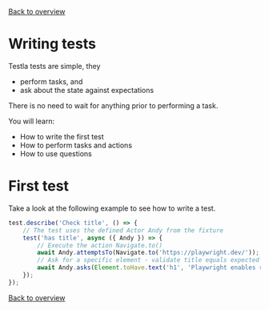 [Back to overview](../guides.md)

# Writing tests

Testla tests are simple, they
- perform tasks, and
- ask about the state against expectations

There is no need to wait for anything prior to performing a task. 

You will learn:
- How to write the first test
- How to perform tasks and actions
- How to use questions

# First test
Take a look at the following example to see how to write a test. 

```typescript
test.describe('Check title', () => {
    // The test uses the defined Actor Andy from the fixture
    test('has title', async ({ Andy }) => {
        // Execute the action Navigate.to()
        await Andy.attemptsTo(Navigate.to('https://playwright.dev/'));
        // Ask for a specific element - validate title equals expected
        await Andy.asks(Element.toHave.text('h1', 'Playwright enables reliable end-to-end testing for modern web apps.'));
    });
});
```
[Back to overview](../guides.md)
